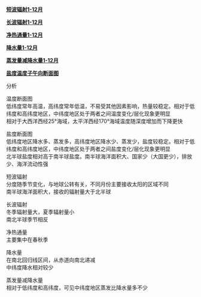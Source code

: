 **[短波辐射1-12月](https://veritas-lux.github.io/shortrad)**

**[长波辐射1-12月](https://veritas-lux.github.io/longrad)**

**[净热通量1-12月](https://veritas-lux.github.io/netheat)**

**[降水量1-12月](https://veritas-lux.github.io/precip)**

**[蒸发量减降水量1-12月](https://veritas-lux.github.io/emp)**

**[盐度温度子午向断面图](https://veritas-lux.github.io/profile)**

分析

温度断面图  
低纬度常年高温，高纬度常年低温，不易受其他因素影响，热量较稳定。相对于低纬度和高纬度地区，中纬度地区处于两者之间温度变化/层化现象更明显  
相对于大西洋西经25°海域，太平洋西经170°海域温度随深度增加而下降更快

盐度断面图  
低纬度地区降水多、蒸发多，高纬度地区降水少、蒸发少，盐度较稳定。相对于低纬度和高纬度地区，中纬度地区处于两者之间盐度变化/层化现象更明显  
北半球盐度相对高于南半球盐度。南半球海洋面积大、国家少（大国更少），排放少、海洋流动性强

短波辐射  
分度随季节变化，与地球公转有关，不同月份主要接收太阳的区域不同  
南半球海洋面积大，接收的辐射量大于北半球

长波辐射  
冬季辐射量大，夏季辐射量小  
南北半球季节相反

净热通量  
主要集中在春秋季

降水量  
在南北回归线区间，从赤道向南北递减  
中纬度降水相对较少

蒸发量减降水量  
相对于低纬度和高纬度，可见中纬度地区蒸发比降水量多不少
